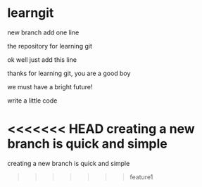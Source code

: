 learngit
========
new branch add one line

the repository for learning git 

ok well  just add this line 

thanks for learning git, you are a good boy

we must have a bright future!

write a little code

<<<<<<< HEAD
creating a new branch is quick and simple
=======
creating a new branch is quick and simple
>>>>>>> feature1
